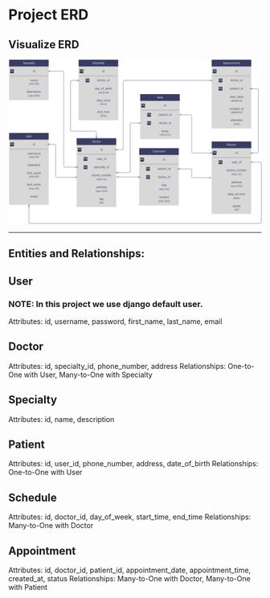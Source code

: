 # Project ERD

## Visualize ERD

![ERD](./ERD%20-%20Doctor%20Reservation%20Project.png)

---

## Entities and Relationships:

## User
### NOTE: In this project we use django default user.
Attributes: id, username, password, first_name, last_name, email

## Doctor

Attributes: id, specialty_id, phone_number, address
Relationships: One-to-One with User, Many-to-One with Specialty

## Specialty

Attributes: id, name, description

## Patient

Attributes: id, user_id, phone_number, address, date_of_birth
Relationships: One-to-One with User

## Schedule

Attributes: id, doctor_id, day_of_week, start_time, end_time
Relationships: Many-to-One with Doctor

## Appointment

Attributes: id, doctor_id, patient_id, appointment_date, appointment_time, created_at, status
Relationships: Many-to-One with Doctor, Many-to-One with Patient
